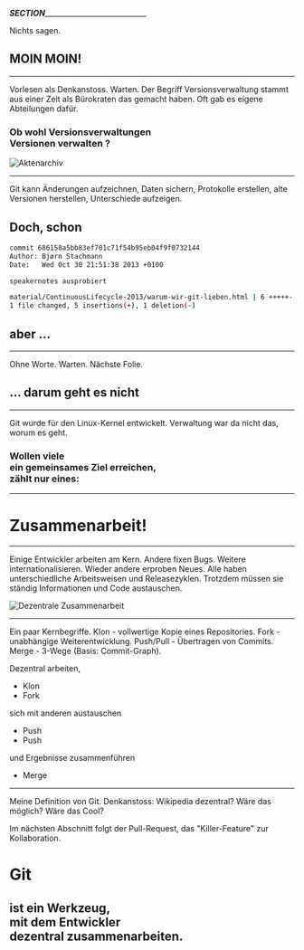 ___SECTION_______________________________


  <aside class="notes">
  Nichts sagen.
  </aside>

MOIN MOIN!
---------







_________________________________________


  <aside class="notes">
  Vorlesen als Denkanstoss. Warten. Der Begriff Versionsverwaltung stammt aus einer Zeit als Bürokraten das gemacht haben. Oft gab es eigene Abteilungen dafür.
  </aside>

### Ob wohl Versionsverwaltungen <br/> Versionen verwalten ?

![Aktenarchiv](img/istock-aktenarchiv.jpg)






_________________________________________


  <aside class="notes">
Git kann Änderungen aufzeichnen, Daten sichern, Protokolle erstellen, alte Versionen herstellen, Unterschiede aufzeigen.
  </aside>

Doch, schon
-----------

```bash
commit 686158a5bb83ef701c71f54b95eb04f9f0732144
Author: Bjørn Stachmann
Date:   Wed Oct 30 21:51:38 2013 +0100

speakernotes ausprobiert

material/ContinuousLifecycle-2013/warum-wir-git-lieben.html | 6 +++++-
1 file changed, 5 insertions(+), 1 deletion(-)
```

aber ...
--------





_________________________________________


  <aside class="notes">
Ohne Worte. Warten. Nächste Folie.
  </aside>

... darum geht es nicht
-----------------------







_________________________________________


  <aside class="notes">
    Git wurde für den Linux-Kernel entwickelt. Verwaltung war da nicht das, worum es geht.
  </aside>

### Wollen viele <br/> ein gemeinsames Ziel erreichen, <br/> zählt nur eines:

<!-- TODO Bild: Weltkugel, Pinguin -->





_________________________________________


  <aside class="notes">
  </aside>

Zusammenarbeit!
===============







_________________________________________


  <aside class="notes">
    Einige Entwickler arbeiten am Kern. Andere fixen Bugs. Weitere internationalisieren. Wieder andere erproben Neues. Alle haben unterschiedliche Arbeitsweisen und Releasezyklen. Trotzdem müssen sie ständig Informationen und Code austauschen.
  </aside>

![Dezentrale Zusammenarbeit](img/dezentrale-zusammenarbeit.png)







_________________________________________


  <aside class="notes">
Ein paar Kernbegriffe. Klon - vollwertige Kopie eines Repositories. Fork - unabhängige Weiterentwicklung. Push/Pull - Übertragen von Commits. Merge - 3-Wege (Basis: Commit-Graph).<p>
  </aside>

Dezentral arbeiten,

* Klon
* Fork

sich mit anderen austauschen

* Push
* Push

und Ergebnisse zusammenführen

* Merge








_________________________________________


  <aside class="notes">
    Meine Definition von Git.
    Denkanstoss: Wikipedia dezentral? Wäre das möglich? Wäre das Cool?<p>
    Im nächsten Abschnitt folgt der Pull-Request, das "Killer-Feature" zur Kollaboration.
  </aside>

Git
===

ist ein Werkzeug, <br/> mit dem Entwickler <br/> dezentral zusammenarbeiten.
-------------------------------------------------------------------------------
